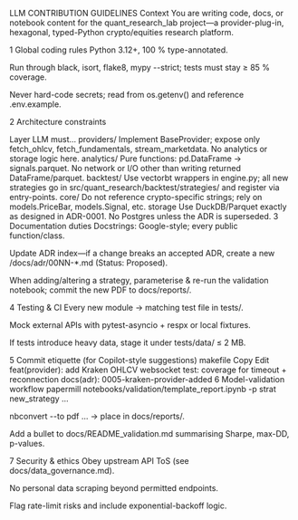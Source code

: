 LLM CONTRIBUTION GUIDELINES
Context
You are writing code, docs, or notebook content for the quant_research_lab project—a provider-plug-in, hexagonal, typed-Python crypto/equities research platform.

1 Global coding rules
Python 3.12+, 100 % type-annotated.

Run through black, isort, flake8, mypy --strict; tests must stay ≥ 85 % coverage.

Never hard-code secrets; read from os.getenv() and reference .env.example.

2 Architecture constraints

Layer	LLM must…
providers/	Implement BaseProvider; expose only fetch_ohlcv, fetch_fundamentals, stream_marketdata. No analytics or storage logic here.
analytics/	Pure functions: pd.DataFrame -> signals.parquet. No network or I/O other than writing returned DataFrame/parquet.
backtest/	Use vectorbt wrappers in engine.py; all new strategies go in src/quant_research/backtest/strategies/ and register via entry-points.
core/	Do not reference crypto-specific strings; rely on models.PriceBar, models.Signal, etc.
storage	Use DuckDB/Parquet exactly as designed in ADR-0001. No Postgres unless the ADR is superseded.
3 Documentation duties
Docstrings: Google-style; every public function/class.

Update ADR index—if a change breaks an accepted ADR, create a new /docs/adr/00NN-*.md (Status: Proposed).

When adding/altering a strategy, parameterise & re-run the validation notebook; commit the new PDF to docs/reports/.

4 Testing & CI
Every new module → matching test file in tests/.

Mock external APIs with pytest-asyncio + respx or local fixtures.

If tests introduce heavy data, stage it under tests/data/ ≤ 2 MB.

5 Commit etiquette (for Copilot-style suggestions)
makefile
Copy
Edit
feat(provider): add Kraken OHLCV websocket
test: coverage for timeout + reconnection
docs(adr): 0005-kraken-provider-added
6 Model-validation workflow
papermill notebooks/validation/template_report.ipynb -p strat new_strategy …

nbconvert --to pdf … → place in docs/reports/.

Add a bullet to docs/README_validation.md summarising Sharpe, max-DD, p-values.

7 Security & ethics
Obey upstream API ToS (see docs/data_governance.md).

No personal data scraping beyond permitted endpoints.

Flag rate-limit risks and include exponential-backoff logic.